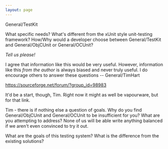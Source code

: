 ```yaml
---
layout: page
---
```


General/TestKit

What specific needs? What's different from the xUnit style unit-testing framework?  How/Why would a developer choose between General/TestKit and General/ObjCUnit or General/OCUnit?

*Tell us please!*

I agree that information like this would be very useful. However, information like this *from the author* is always biased and never truly useful. I do encourage others to answer these questions -- General/TimHart

https://sourceforge.net/forum/?group_id=98983

It'd be a start, though, Tim. Right now it might as well be vapourware, but for that link.

Tim - there is if nothing else a question of goals.  Why do you find General/ObjCUnit and General/OCUnit to be insufficient for you?  What are you attempting to address?  None of us will be able write anything balanced if we aren't even convinced to try it out. 

What are the goals of this testing system? What is the difference from the existing solutions?